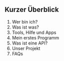 ## Kurzer Überblick

1. Wer bin ich?
2. Was ist was?
3. Tools, Hilfe und Apps
4. Mein erstes Programm
5. Was ist eine API?
5. Unser Projekt
6. FAQs
